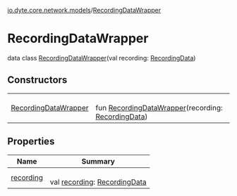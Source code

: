 [io.dyte.core.network.models](../index.md)/[RecordingDataWrapper](index.md)

# RecordingDataWrapper


data class [RecordingDataWrapper](index.md)(val recording: [RecordingData](../-recording-data/index.md))

## Constructors

| | |
|---|---|
| [RecordingDataWrapper](-recording-data-wrapper.md) | <br/>fun [RecordingDataWrapper](-recording-data-wrapper.md)(recording: [RecordingData](../-recording-data/index.md)) |

## Properties

| Name | Summary |
|---|---|
| [recording](recording.md) | <br/>val [recording](recording.md): [RecordingData](../-recording-data/index.md) |
